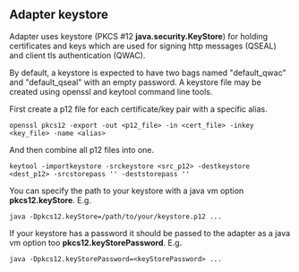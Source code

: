 ## Adapter keystore
Adapter uses keystore (PKCS #12 **java.security.KeyStore**) for holding certificates and keys which are used for signing http messages (QSEAL) and client tls authentication (QWAC).

By default, a keystore is expected to have two bags named "default_qwac" and "default_qseal" with an empty password.
A keystore file may be created using openssl and keytool command line tools.

First create a p12 file for each certificate/key pair with a specific alias.
```commandline
openssl pkcs12 -export -out <p12_file> -in <cert_file> -inkey <key_file> -name <alias>
```
And then combine all p12 files into one.
```commandline
keytool -importkeystore -srckeystore <src_p12> -destkeystore <dest_p12> -srcstorepass '' -deststorepass ''
```
You can specify the path to your keystore with a java vm option **pkcs12.keyStore**. E.g.
```commandline
java -Dpkcs12.keyStore=/path/to/your/keystore.p12 ...
```
If your keystore has a password it should be passed to the adapter as a java vm option too **pkcs12.keyStorePassword**. E.g.
```commandline
java -Dpkcs12.keyStorePassword=<keyStorePassword> ...
````


